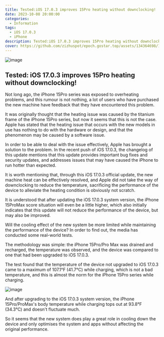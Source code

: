 ```yaml
---
title: Tested:iOS 17.0.3 improves 15Pro heating without downclocking!
date: 2023-10-08 20:00:00
categories:
  - Information
tags:
  - iOS 17.0.3
  - iPhone
description: Tested:iOS 17.0.3 improves 15Pro heating without downclocking!
cover: https://github.com/zizhuspot/epoch.gostar.top/assets/134364698/1808b723-25f0-4030-b3d0-307b253111b5
---
```

![image](https://github.com/zizhuspot/epoch.gostar.top/assets/134364698/4264f709-fc92-47d8-a256-f1aeaa0f11f6)

## Tested: iOS 17.0.3 improves 15Pro heating without downclocking!

Not long ago, the iPhone 15Pro series was exposed to overheating problems, and this rumour is not nothing, a lot of users who have purchased the new machine have feedback that they have encountered this problem.

It was originally thought that the heating issue was caused by the titanium frame of the iPhone 15Pro series, but now it seems that this is not the case. Apple has stated that the heating issue that occurs with the new models in use has nothing to do with the hardware or design, and that the phenomenon may be caused by a software issue.

In order to be able to deal with the issue effectively, Apple has brought a solution to the problem. In the recent push of iOS 17.0.3, the changelog of this update mentions that this update provides important bug fixes and security updates, and addresses issues that may have caused the iPhone to run hotter than expected.

It is worth mentioning that, through this iOS 17.0.3 official update, the new machine heat can be effectively resolved, and Apple did not take the way of downclocking to reduce the temperature, sacrificing the performance of the device to alleviate the heating condition is obviously not scratch.

It is understood that after updating the iOS 17.0.3 system version, the iPhone 15ProMax score situation will even be a little higher, which also initially indicates that this update will not reduce the performance of the device, but may also be improved.

Will the cooling effect of the new system be more limited while maintaining the performance of the device? In order to find out, the media has conducted some real-world tests.

The methodology was simple: the iPhone 15Pro/Pro Max was drained and recharged, the temperature was observed, and the device was compared to one that had been upgraded to iOS 17.0.3.

The test found that the temperature of the device not upgraded to iOS 17.0.3 came to a maximum of 107.1°F (41.7°C) while charging, which is not a bad temperature, and this is almost the norm for the iPhone 15Pro series while charging.

![image](https://github.com/zizhuspot/epoch.gostar.top/assets/134364698/b2942691-ee3f-40b9-a05c-c27c2d4d78ca)

And after upgrading to the iOS 17.0.3 system version, the iPhone 15Pro/ProMax's body temperature while charging tops out at 93.8°F (34.3°C) and doesn't fluctuate much.

So it seems that the new system does play a great role in cooling down the device and only optimises the system and apps without affecting the original performance.

